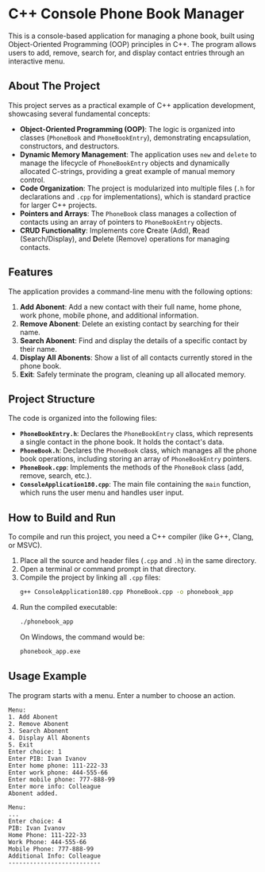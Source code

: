 # C++ Console Phone Book Manager

This is a console-based application for managing a phone book, built using Object-Oriented Programming (OOP) principles in C++. The program allows users to add, remove, search for, and display contact entries through an interactive menu.

## About The Project

This project serves as a practical example of C++ application development, showcasing several fundamental concepts:

*   **Object-Oriented Programming (OOP)**: The logic is organized into classes (`PhoneBook` and `PhoneBookEntry`), demonstrating encapsulation, constructors, and destructors.
*   **Dynamic Memory Management**: The application uses `new` and `delete` to manage the lifecycle of `PhoneBookEntry` objects and dynamically allocated C-strings, providing a great example of manual memory control.
*   **Code Organization**: The project is modularized into multiple files (`.h` for declarations and `.cpp` for implementations), which is standard practice for larger C++ projects.
*   **Pointers and Arrays**: The `PhoneBook` class manages a collection of contacts using an array of pointers to `PhoneBookEntry` objects.
*   **CRUD Functionality**: Implements core **C**reate (Add), **R**ead (Search/Display), and **D**elete (Remove) operations for managing contacts.

## Features

The application provides a command-line menu with the following options:

1.  **Add Abonent**: Add a new contact with their full name, home phone, work phone, mobile phone, and additional information.
2.  **Remove Abonent**: Delete an existing contact by searching for their name.
3.  **Search Abonent**: Find and display the details of a specific contact by their name.
4.  **Display All Abonents**: Show a list of all contacts currently stored in the phone book.
5.  **Exit**: Safely terminate the program, cleaning up all allocated memory.

## Project Structure

The code is organized into the following files:

*   **`PhoneBookEntry.h`**: Declares the `PhoneBookEntry` class, which represents a single contact in the phone book. It holds the contact's data.
*   **`PhoneBook.h`**: Declares the `PhoneBook` class, which manages all the phone book operations, including storing an array of `PhoneBookEntry` pointers.
*   **`PhoneBook.cpp`**: Implements the methods of the `PhoneBook` class (add, remove, search, etc.).
*   **`ConsoleApplication180.cpp`**: The main file containing the `main` function, which runs the user menu and handles user input.

## How to Build and Run

To compile and run this project, you need a C++ compiler (like G++, Clang, or MSVC).

1.  Place all the source and header files (`.cpp` and `.h`) in the same directory.
2.  Open a terminal or command prompt in that directory.
3.  Compile the project by linking all `.cpp` files:
    ```sh
    g++ ConsoleApplication180.cpp PhoneBook.cpp -o phonebook_app
    ```
4.  Run the compiled executable:
    ```sh
    ./phonebook_app
    ```
    On Windows, the command would be:
    ```cmd
    phonebook_app.exe
    ```

## Usage Example

The program starts with a menu. Enter a number to choose an action.

```
Menu:
1. Add Abonent
2. Remove Abonent
3. Search Abonent
4. Display All Abonents
5. Exit
Enter choice: 1
Enter PIB: Ivan Ivanov
Enter home phone: 111-222-33
Enter work phone: 444-555-66
Enter mobile phone: 777-888-99
Enter more info: Colleague
Abonent added.

Menu:
...
Enter choice: 4
PIB: Ivan Ivanov
Home Phone: 111-222-33
Work Phone: 444-555-66
Mobile Phone: 777-888-99
Additional Info: Colleague
--------------------------
```
```
